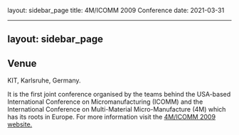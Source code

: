 layout: sidebar_page
title: 4M/ICOMM 2009 Conference
date: 2021-03-31

---
layout: sidebar_page
---

## Venue

KIT, Karlsruhe, Germany.

It is the first joint conference organised by the teams behind the USA-based International Conference on Micromanufacturing (ICOMM) and the International Conference on Multi-Material Micro-Manufacture (4M) which has its roots in Europe.
For more information visit the <a href="/conference/2009"> 4M/ICOMM 2009 website.</a>